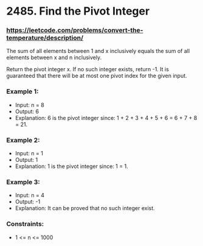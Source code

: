 # 2485. Find the Pivot Integer
### https://leetcode.com/problems/convert-the-temperature/description/

The sum of all elements between 1 and x inclusively equals the sum of all elements between x and n inclusively.

Return the pivot integer x. If no such integer exists, return -1. It is guaranteed that there will be at most one pivot index for the given input.


### Example 1:
 - Input: n = 8
 - Output: 6
 - Explanation: 6 is the pivot integer since: 1 + 2 + 3 + 4 + 5 + 6 = 6 + 7 + 8 = 21.

### Example 2:
 - Input: n = 1
 - Output: 1
 - Explanation: 1 is the pivot integer since: 1 = 1.

### Example 3:
 - Input: n = 4
 - Output: -1
 - Explanation: It can be proved that no such integer exist.

### Constraints:
 - 1 <= n <= 1000

 

